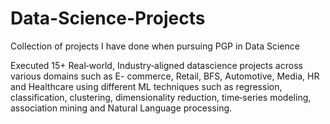 # Data-Science-Projects
Collection of projects I have done when pursuing PGP in Data Science

Executed 15+ Real‐world, Industry‐aligned datascience projects across various domains such as E- commerce, Retail, BFS, Automotive, Media, HR and Healthcare using different ML techniques such as regression, classification, clustering, dimensionality reduction, time‐series modeling, association mining and Natural Language processing.
